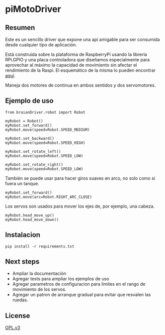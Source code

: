 piMotoDriver
============

## Resumen
Este es un sencillo driver que expone una api amigable para ser consumida desde cualquier tipo de aplicación.

Está construida sobre la plataforma de RaspberryPi usando la librería RPi.GPIO y una placa controladora que diseñamos especialmente para aprovechar al máximo la capacidad de movimiento sin afectar el rendimiento de la Raspi. El esquemático de la misma lo pueden encontrar [aquí](https://github.com/educabot/piMotoDriver/blob/master/doc/esquematico.png).

Maneja dos motores de continua en ambos sentidos y dos servomotores.

## Ejemplo de uso

	from braianDriver.robot import Robot

	myRobot = Robot()
	myRobot.set_forward()
	myRobot.move(speed=Robot.SPEED_MEDIUM)

	myRobot.set_backward()
	myRobot.move(speed=Robot.SPEED_HIGH)

	myRobot.set_rotate_left()
	myRobot.move(speed=Robot.SPEED_LOW)

	myRobot.set_rotate_right()
	myRobot.move(speed=Robot.SPEED_LOW)

También se puede usar para hacer giros suaves en arco, no solo como si fuera un tanque.

	myRobot.set_forward()
	myRobot.move(arc=Robot.RIGHT_ARC_CLOSE)

Los servos son usados para mover los ejes de, por ejemplo, una cabeza.

	myRobot.head_move_up()
	myRobot.head_move_down()


## Instalacion

	pip install -r requirements.txt

## Next steps

* Ampliar la documentación
* Agregar tests para ampliar los ejemplos de uso
* Agregar parametros de configuracion para limites en el rango de movimiento de los servos.
* Agregar un patron de arranque gradual para evitar que resvalen las ruedas.


## License

[GPL.v3](LICENSE.txt)



